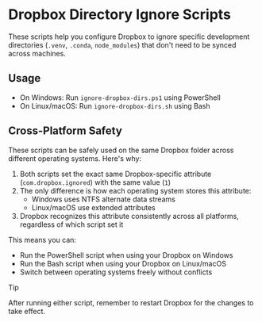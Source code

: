 # Dropbox Directory Ignore Scripts

These scripts help you configure Dropbox to ignore specific development directories (`.venv`, `.conda`, `node_modules`) that don't need to be synced across machines.

## Usage

- On Windows: Run `ignore-dropbox-dirs.ps1` using PowerShell
- On Linux/macOS: Run `ignore-dropbox-dirs.sh` using Bash

## Cross-Platform Safety

These scripts can be safely used on the same Dropbox folder across different operating systems. Here's why:

1. Both scripts set the exact same Dropbox-specific attribute (`com.dropbox.ignored`) with the same value (`1`)
2. The only difference is how each operating system stores this attribute:
   - Windows uses NTFS alternate data streams
   - Linux/macOS use extended attributes
3. Dropbox recognizes this attribute consistently across all platforms, regardless of which script set it

This means you can:

- Run the PowerShell script when using your Dropbox on Windows
- Run the Bash script when using your Dropbox on Linux/macOS
- Switch between operating systems freely without conflicts

> [!TIP]
> After running either script, remember to restart Dropbox for the changes to take effect.

